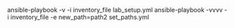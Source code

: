 ansible-playbook -v -i inventory_file lab_setup.yml
ansible-playbook -vvvv -i inventory_file -e new_path=path2 set_paths.yml 
